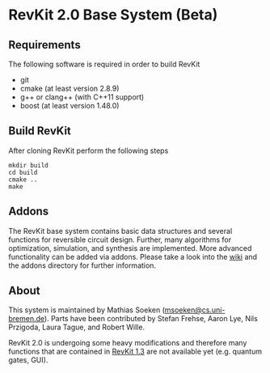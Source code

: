 # RevKit 2.0 Base System (Beta)

## Requirements

The following software is required in order to build RevKit

* git
* cmake (at least version 2.8.9)
* g++ or clang++ (with C++11 support)
* boost (at least version 1.48.0)

## Build RevKit

After cloning RevKit perform the following steps

    mkdir build
    cd build
    cmake ..
    make

## Addons

The RevKit base system contains basic data structures and several functions for
reversible circuit design.  Further, many algorithms for optimization,
simulation, and synthesis are implemented.  More advanced functionality can be
added via addons.  Please take a look into the
[wiki](https://github.com/msoeken/revkit/wiki) and the addons directory for
further information.

## About

This system is maintained by Mathias Soeken (msoeken@cs.uni-bremen.de). Parts
have been contributed by Stefan Frehse, Aaron Lye, Nils Przigoda, Laura Tague,
and Robert Wille.

RevKit 2.0 is undergoing some heavy modifications and therefore many functions
that are contained in [RevKit 1.3](http://www.revkit.org) are not available
yet (e.g. quantum gates, GUI).
